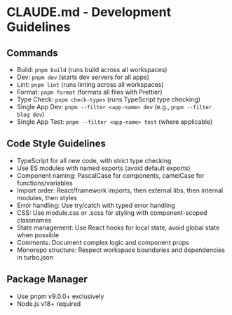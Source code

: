 # CLAUDE.md - Development Guidelines

## Commands
- Build: `pnpm build` (runs build across all workspaces)
- Dev: `pnpm dev` (starts dev servers for all apps)
- Lint: `pnpm lint` (runs linting across all workspaces)
- Format: `pnpm format` (formats all files with Prettier)
- Type Check: `pnpm check-types` (runs TypeScript type checking)
- Single App Dev: `pnpm --filter <app-name> dev` (e.g., `pnpm --filter blog dev`)
- Single App Test: `pnpm --filter <app-name> test` (where applicable)

## Code Style Guidelines
- TypeScript for all new code, with strict type checking
- Use ES modules with named exports (avoid default exports)
- Component naming: PascalCase for components, camelCase for functions/variables
- Import order: React/framework imports, then external libs, then internal modules, then styles
- Error handling: Use try/catch with typed error handling
- CSS: Use module.css or .scss for styling with component-scoped classnames
- State management: Use React hooks for local state, avoid global state when possible
- Comments: Document complex logic and component props
- Monorepo structure: Respect workspace boundaries and dependencies in turbo.json

## Package Manager
- Use pnpm v9.0.0+ exclusively
- Node.js v18+ required